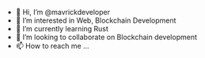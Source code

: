 - 👋 Hi, I’m @mavrickdeveloper
- 👀 I’m interested in Web, Blockchain Development
- 🌱 I’m currently learning Rust
- 💞️ I’m looking to collaborate on Blockchain development
- 📫 How to reach me ...

<!---
mavrickdeveloper/mavrickdeveloper is a ✨ special ✨ repository because its `README.md` (this file) appears on your GitHub profile.
You can click the Preview link to take a look at your changes.
--->
